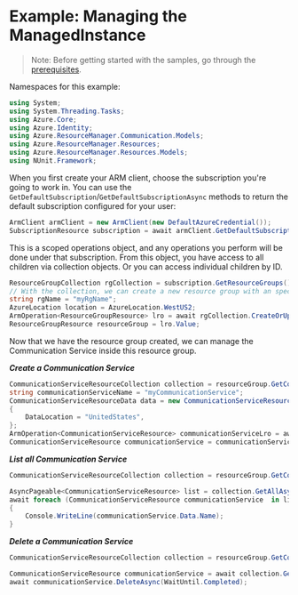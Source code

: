 # Example: Managing the ManagedInstance

>Note: Before getting started with the samples, go through the [prerequisites](https://github.com/Azure/azure-sdk-for-net/tree/main/sdk/resourcemanager/Azure.ResourceManager#prerequisites).

Namespaces for this example:
```C# Snippet:Manage_CommunicationService_Namespaces
using System;
using System.Threading.Tasks;
using Azure.Core;
using Azure.Identity;
using Azure.ResourceManager.Communication.Models;
using Azure.ResourceManager.Resources;
using Azure.ResourceManager.Resources.Models;
using NUnit.Framework;
```

When you first create your ARM client, choose the subscription you're going to work in. You can use the `GetDefaultSubscription`/`GetDefaultSubscriptionAsync` methods to return the default subscription configured for your user:

```C# Snippet:Readme_DefaultSubscription
ArmClient armClient = new ArmClient(new DefaultAzureCredential());
SubscriptionResource subscription = await armClient.GetDefaultSubscriptionAsync();
```

This is a scoped operations object, and any operations you perform will be done under that subscription. From this object, you have access to all children via collection objects. Or you can access individual children by ID.

```C# Snippet:Readme_GetResourceGroupCollection
ResourceGroupCollection rgCollection = subscription.GetResourceGroups();
// With the collection, we can create a new resource group with an specific name
string rgName = "myRgName";
AzureLocation location = AzureLocation.WestUS2;
ArmOperation<ResourceGroupResource> lro = await rgCollection.CreateOrUpdateAsync(WaitUntil.Completed, rgName, new ResourceGroupData(location));
ResourceGroupResource resourceGroup = lro.Value;
```

Now that we have the resource group created, we can manage the Communication Service inside this resource group.

***Create a Communication Service***

```C# Snippet:Managing_CommunicationService_CreateAnApplicationDefinition
CommunicationServiceResourceCollection collection = resourceGroup.GetCommunicationServiceResources();
string communicationServiceName = "myCommunicationService";
CommunicationServiceResourceData data = new CommunicationServiceResourceData("global")
{
    DataLocation = "UnitedStates",
};
ArmOperation<CommunicationServiceResource> communicationServiceLro = await collection.CreateOrUpdateAsync(WaitUntil.Completed, communicationServiceName, data);
CommunicationServiceResource communicationService = communicationServiceLro.Value;
```

***List all Communication Service***

```C# Snippet:Managing_CommunicationService_ListAllCommunicationService
CommunicationServiceResourceCollection collection = resourceGroup.GetCommunicationServiceResources();

AsyncPageable<CommunicationServiceResource> list = collection.GetAllAsync();
await foreach (CommunicationServiceResource communicationService  in list)
{
    Console.WriteLine(communicationService.Data.Name);
}
```

***Delete a Communication Service***

```C# Snippet:Managing_CommunicationService_DeleteAnApplicationDefinition
CommunicationServiceResourceCollection collection = resourceGroup.GetCommunicationServiceResources();

CommunicationServiceResource communicationService = await collection.GetAsync("myCommunicationService");
await communicationService.DeleteAsync(WaitUntil.Completed);
```
